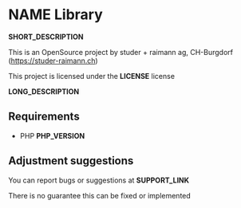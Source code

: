 # __NAME__ Library

__SHORT_DESCRIPTION__

This is an OpenSource project by studer + raimann ag, CH-Burgdorf (https://studer-raimann.ch)

This project is licensed under the __LICENSE__ license

__LONG_DESCRIPTION__

## Requirements

* PHP __PHP_VERSION__

## Adjustment suggestions

You can report bugs or suggestions at __SUPPORT_LINK__

There is no guarantee this can be fixed or implemented
